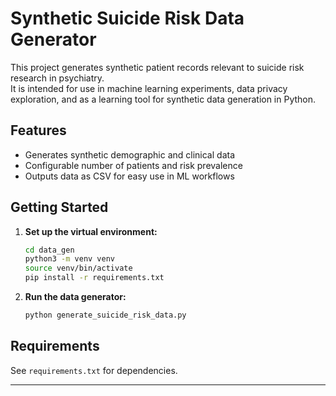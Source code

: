 # Synthetic Suicide Risk Data Generator

This project generates synthetic patient records relevant to suicide risk research in psychiatry.  
It is intended for use in machine learning experiments, data privacy exploration, and as a learning tool for synthetic data generation in Python.

## Features

- Generates synthetic demographic and clinical data
- Configurable number of patients and risk prevalence
- Outputs data as CSV for easy use in ML workflows

## Getting Started

1. **Set up the virtual environment:**
   ```bash
   cd data_gen
   python3 -m venv venv
   source venv/bin/activate
   pip install -r requirements.txt
   ```

2. **Run the data generator:**
   ```bash
   python generate_suicide_risk_data.py
   ```

## Requirements

See `requirements.txt` for dependencies.

--- 
